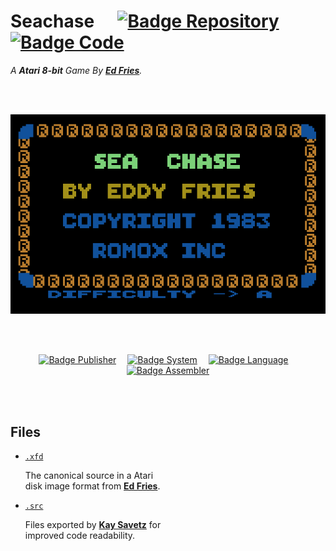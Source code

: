 
# Seachase    [![Badge Repository]][Repository] [![Badge Code]][Code]

*A **Atari 8-bit** Game By **[Ed Fries]**.*

<div align = center>

<br>
<br>

![Title]

<br>
<br>

[![Badge Publisher]][Publisher]   
[![Badge System]][System]   
[![Badge Language]][Language]   
[![Badge Assembler]][Assembler]

</div>
    
<br>
<br>

## Files

- [`.xfd`][Original]
    
    The canonical source in a Atari <br>
    disk image format from **[Ed Fries]**.
    
- [`.src`][Source]

    Files exported by **[Kay Savetz]** for <br>
    improved code readability.

<br>


<!----------------------------------------------------------------------------->

[Kay Savetz]: https://github.com/savetz
[Ed Fries]: https://twitter.com/Ed_Fries

[Publisher]: # 'The game was published by Romox'
[Assembler]: https://en.wikipedia.org/wiki/MAC/65 'The code uses the MAC/65 assembler'
[Language]: https://en.wikipedia.org/wiki/MOS_Technology_6502#Assembly_language 'The game was written in 6502 Assembly'
[System]: https://en.wikipedia.org/wiki/Atari_8-bit_family 'The game was made for the Atari 8-bit system'

[Original]: Source/seachase.xfd
[Source]: Source/Readable

[Title]: Resources/Title.jpg
[Repository]: # 'The repository is licensed under'
[Code]: Source/LICENSE 'Seachases code is licensed under the MIT license'


<!---------------------------------{ Badges }---------------------------------->

[Badge Repository]: https://img.shields.io/badge/Repository-Unknown-lightgray.svg?style=for-the-badge
[Badge Code]: https://img.shields.io/badge/Code-MIT-yellow.svg?style=for-the-badge

[Badge Publisher]: https://img.shields.io/badge/Publisher-Romox-9091b7.svg?style=for-the-badge
[Badge Assembler]: https://img.shields.io/badge/Assembler-MAC/65-ddba00.svg?style=for-the-badge
[Badge Language]: https://img.shields.io/badge/Language-6502_Assembly-3e358b.svg?style=for-the-badge
[Badge System]: https://img.shields.io/badge/System-Atari_8--bit-db2e3b.svg?style=for-the-badge

